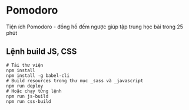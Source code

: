 # Pomodoro
Tiện ích Pomodoro - đồng hồ đếm ngược giúp tập trung học bài trong 25 phút

## Lệnh build JS, CSS

```shell
# Tải thư viện
npm install
npm install -g babel-cli
# Build resources trong thư mục _sass và _javascript
npm run deploy
# Hoặc chạy từng lệnh
npm run js-build
npm run css-build
```